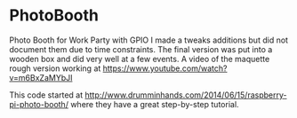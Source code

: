 # PhotoBooth
Photo Booth for Work Party with GPIO
I made a tweaks additions but did not document them due to time constraints. The final version was put into a wooden box and did very well at a few events. A video of the maquette rough version working at https://www.youtube.com/watch?v=m6BxZaMYbJI

This code started at http://www.drumminhands.com/2014/06/15/raspberry-pi-photo-booth/ where they have a great step-by-step tutorial.

 

